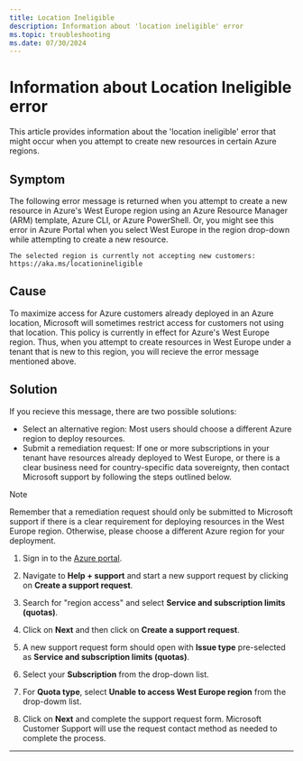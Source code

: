 ```yaml
---
title: Location Ineligible
description: Information about 'location ineligible' error
ms.topic: troubleshooting
ms.date: 07/30/2024
---
```


# Information about Location Ineligible error

This article provides information about the 'location ineligible' error that might occur when you attempt to create new resources in certain Azure regions.

## Symptom

The following error message is returned when you attempt to create a new resource in Azure's West Europe region using an Azure Resource Manager (ARM) template, Azure CLI, or Azure PowerShell. Or, you might see this error in Azure Portal when you select West Europe in the region drop-down while attempting to create a new resource.

```Output
The selected region is currently not accepting new customers: https://aka.ms/locationineligible
```

## Cause

To maximize access for Azure customers already deployed in an Azure location, Microsoft will sometimes restrict access for customers not using that location. This policy is currently in effect for Azure's West Europe region. Thus, when you attempt to create resources in West Europe under a tenant that is new to this region, you will recieve the error message mentioned above.

## Solution

If you recieve this message, there are two possible solutions:

- Select an alternative region: Most users should choose a different Azure region to deploy resources.
- Submit a remediation request: If one or more subscriptions in your tenant have resources already deployed to West Europe, or there is a clear business need for country-specific data sovereignty, then contact Microsoft support by following the steps outlined below.

> [!NOTE]
> Remember that a remediation request should only be submitted to Microsoft support if there is a clear requirement for deploying resources in the West Europe region. Otherwise, please choose a different Azure region for your deployment.

1. Sign in to the [Azure portal](https://portal.azure.com/).

1. Navigate to **Help + support** and start a new support request by clicking on **Create a support request**.

1. Search for "region access" and select **Service and subscription limits (quotas)**.

1. Click on **Next** and then click on **Create a support request**.

1. A new support request form should open with **Issue type** pre-selected as **Service and subscription limits (quotas)**.

1. Select your **Subscription** from the drop-down list. 

1. For **Quota type**, select **Unable to access West Europe region** from the drop-dowm list.

1. Click on **Next** and complete the support request form. Microsoft Customer Support will use the request contact method as needed to complete the process.

---
